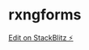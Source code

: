 # rxngforms

[Edit on StackBlitz ⚡️](https://stackblitz.com/edit/rxngforms-updateformcontrol-exercise-rgdbhv)
